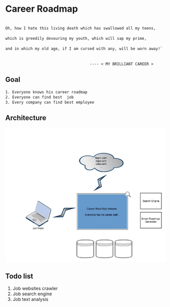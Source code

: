 # Career Roadmap

```

Oh, how I hate this living death which has swallowed all my teens, 

which is greedily devouring my youth, which will sap my prime, 

and in which my old age, if I am cursed with any, will be worn away!`

						
						             ---- < MY BRILLIANT CAREER >

```



## Goal



	1. Everyone knows his career roadmap
	2. Everyone can find best  job
	3. Every company can find best employee




## Architecture

![](docs/career_roadmap_archi.jpg)



## Todo list

1. Job websites crawler
2. Job search engine
3. Job text analysis







	





